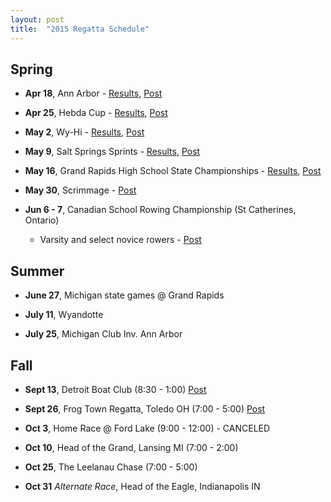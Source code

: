 ```yaml
---
layout: post
title:  "2015 Regatta Schedule"
---
```


Spring
------

-   **Apr 18**, Ann Arbor -
    [Results](https://docs.google.com/spreadsheets/d/11GS0M-BJpz4nOtYQWp12cJ2dFjyH0Pted8KJufuPyBw/edit#gid=1),
    [Post](http://salinerowing.org/2015/04/20/photos-first-regatta-spring-2015/)

-   **Apr 25**, Hebda Cup -
    [Results](http://salinerowing.org/assets/forms/2015-hebda-cup-results.pdf),
    [Post](http://salinerowing.org/2015/05/01/hebda-cup-highlights/)

-   **May 2**, Wy-Hi -
    [Results](http://wyandotteboatclub.com/home/2015/04/23/hebda-cup-heat-sheet/),
    [Post](http://salinerowing.org/2015/05/07/wy-hi-pictures/)

-   **May 9**, Salt Springs Sprints -
    [Results](https://docs.google.com/spreadsheets/d/1sPfrl-BZZAwGDOhFW4Cqzq0HjrOSvvoy276ygZuo_ZI/edit?usp=sharing),
    [Post](http://salinerowing.org/2015/05/11/salt-springs-sprints-press/)

-   **May 16**, Grand Rapids High School State Championships -
    [Results](http://salinerowing.org/assets/forms/2015-championship-regatta-all-results-grouped-by-event.pdf),
    [Post](http://salinerowing.org/2015/05/17/scholastic-rowing-association-of-michigan-championship-regatta/)

-   **May 30**, Scrimmage -
    [Post](http://salinerowing.org/2015/05/31/scrimmage-at-ford-lake/)

-   **Jun 6 - 7**, Canadian School Rowing Championship (St Catherines, Ontario)
    -   Varsity and select novice rowers -
        [Post](http://salinerowing.org/2015/06/08/2015-canadian-secondary-schools-championships/)

Summer
------

-   **June 27**, Michigan state games @ Grand Rapids

-   **July 11**, Wyandotte

-   **July 25**, Michigan Club Inv. Ann Arbor

Fall
----

-   **Sept 13**, Detroit Boat Club (8:30 - 1:00) [Post](<http://salinerowing.org/2015/09/15/first-fall-regatta-of-2015/>)

-   **Sept 26**, Frog Town Regatta, Toledo OH (7:00 - 5:00) [Post](<http://salinerowing.org/2015/10/01/frog-island-regatta-results/>)

-   **Oct 3**, Home Race @ Ford Lake (9:00 - 12:00) - CANCELED

-   **Oct 10**, Head of the Grand, Lansing MI (7:00 - 2:00)

-   **Oct 25**, The Leelanau Chase (7:00 - 5:00)

-   **Oct 31** *Alternate Race*, Head of the Eagle, Indianapolis IN


